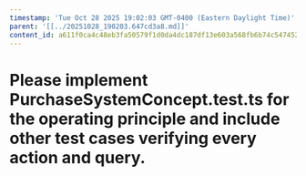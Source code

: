 ```yaml
---
timestamp: 'Tue Oct 28 2025 19:02:03 GMT-0400 (Eastern Daylight Time)'
parent: '[[../20251028_190203.647cd3a8.md]]'
content_id: a611f0ca4c48eb3fa50579f1d0da4dc187df13e603a568fb6b74c547452bcc21
---
```


# Please implement PurchaseSystemConcept.test.ts for the operating principle and include other test cases verifying every action and query.
